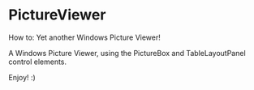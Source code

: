 # PictureViewer
How to: Yet another Windows Picture Viewer!

A Windows Picture Viewer, using the PictureBox and TableLayoutPanel control elements.

Enjoy! :)
